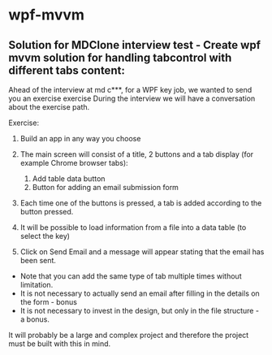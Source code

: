# wpf-mvvm
Solution for MDClone interview test - Create wpf mvvm solution for handling tabcontrol with different tabs content:
---
Ahead of the interview at md c***, for a WPF key job, we wanted to send you an exercise exercise During the interview we will have a conversation about the exercise path.

Exercise:
1. Build an app in any way you choose
2. The main screen will consist of a title, 2 buttons and a tab display (for example Chrome browser tabs):
     1. Add table data button
     2. Button for adding an email submission form

3. Each time one of the buttons is pressed, a tab is added according to the button pressed.
4. It will be possible to load information from a file into a data table (to select the key)
5. Click on Send Email and a message will appear stating that the email has been sent.

* Note that you can add the same type of tab multiple times without limitation.
* It is not necessary to actually send an email after filling in the details on the form - bonus
* It is not necessary to invest in the design, but only in the file structure - a bonus.

It will probably be a large and complex project and therefore the project must be built with this in mind.
